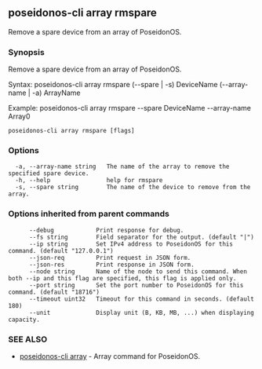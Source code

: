 ## poseidonos-cli array rmspare

Remove a spare device from an array of PoseidonOS.

### Synopsis


Remove a spare device from an array of PoseidonOS.

Syntax:
	poseidonos-cli array rmspare (--spare | -s) DeviceName (--array-name | -a) ArrayName

Example: 
	poseidonos-cli array rmspare --spare DeviceName --array-name Array0
          

```
poseidonos-cli array rmspare [flags]
```

### Options

```
  -a, --array-name string   The name of the array to remove the specified spare device.
  -h, --help                help for rmspare
  -s, --spare string        The name of the device to remove from the array.
```

### Options inherited from parent commands

```
      --debug            Print response for debug.
      --fs string        Field separator for the output. (default "|")
      --ip string        Set IPv4 address to PoseidonOS for this command. (default "127.0.0.1")
      --json-req         Print request in JSON form.
      --json-res         Print response in JSON form.
      --node string      Name of the node to send this command. When both --ip and this flag are specified, this flag is applied only.
      --port string      Set the port number to PoseidonOS for this command. (default "18716")
      --timeout uint32   Timeout for this command in seconds. (default 180)
      --unit             Display unit (B, KB, MB, ...) when displaying capacity.
```

### SEE ALSO

* [poseidonos-cli array](poseidonos-cli_array.md)	 - Array command for PoseidonOS.

